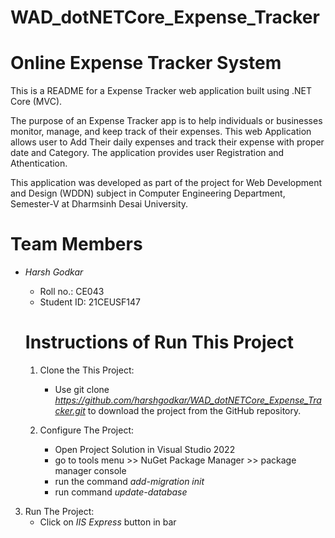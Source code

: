 # WAD_dotNETCore_Expense_Tracker

# Online Expense Tracker System

This is a README for a Expense Tracker web application built using .NET Core (MVC). 

The purpose of an Expense Tracker app is to help individuals or businesses monitor, manage, and keep track of their expenses. This web Application allows user to Add Their daily expenses and track their expense with proper date and Category. The application provides user Registration and Athentication.

This application was developed as part of the project for Web Development and Design (WDDN) subject in Computer Engineering Department, Semester-V at Dharmsinh Desai University.


# Team Members
- *Harsh Godkar*
  - Roll no.: CE043
  - Student ID: 21CEUSF147

  # Instructions of Run This Project

  1. Clone the This Project:
     - Use git clone *https://github.com/harshgodkar/WAD_dotNETCore_Expense_Tracker.git* to download the project from the GitHub repository.

  2. Configure The Project:
     - Open Project Solution in Visual Studio 2022
     - go to tools menu >> NuGet Package Manager >> package manager console
     - run the command *add-migration init*
     - run command *update-database*

3. Run The Project:
     - Click on *IIS Express* button in bar

